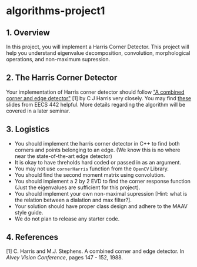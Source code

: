 # algorithms-project1
## 1. Overview
In this project, you will implement a Harris Corner Detector. This project will help you understand eigenvalue decomposition, convolution, morphological operations, and non-maximum supression.

## 2. The Harris Corner Detector
Your implementation of Harris corner detector should follow ["A combined corner and edge detector"](http://www.bmva.org/bmvc/1988/avc-88-023.pdf) [1] by C J Harris very closely. You may find [these](https://baf05b94-a-ab15346e-s-sites.googlegroups.com/a/umich.edu/eecs442-winter2015/442-lec07-edges-corners.pdf?attachauth=ANoY7com5VoZiyhlBYaInK1B9QaOHR7LMUzg1_sy52MuQFE8Q9ci6dXnNu51XfHPgjHr4DKTu7ytekAneeG_hTfJH59Y57whS3rc0BMOLZr90ch1rRxYjwRbcvx3fJMigexK3-ZOD-pyN9rpAf3SIVuWPXYdLn9XTi58eilQTiNBx2iGvFVAJQHMm6S_pSN6GuN74A2y9gfzXpITh83653MbdHsPUSwO_JoLB7skfUvntAFT-Uctk5Q%3D&attredirects=0) slides from EECS 442 helpful. More details regarding the algorithm will be covered in a later seminar.

## 3. Logistics
 * You should implement the harris corner detector in C++ to find both corners and points belonging to an edge. (We know this is no where near the state-of-the-art edge detector)
 * It is okay to have threholds hard coded or passed in as an argument.
 * You may not use `cornerHarris` function from the `OpenCV` Library.
 * You should find the second moment matrix using convolution.
 * You should implement a 2 by 2 EVD to find the corner response function (Just the eigenvalues are sufficient for this project).
 * You should implement your own non-maximal supression [Hint: what is the relation between a dialation and max filter?].
 * Your solution should have proper class design and adhere to the MAAV style guide.
 * We do not plan to release any starter code.

## 4. References
[1]  C. Harris and M.J. Stephens. A combined corner and edge detector. In _Alvey Vision Conference_, pages 147 - 152, 1988.

